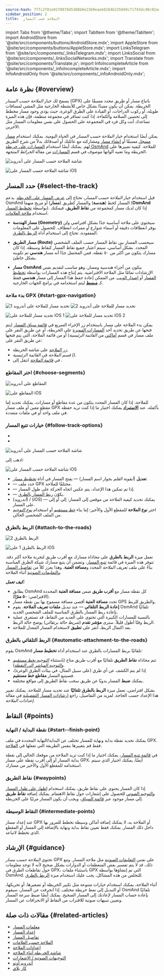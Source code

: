 ```yaml
---
source-hash: 7ffc2f81e01f087845308b0e23b9eaeb8284b235849c71743dcd0c92adb43df9
sidebar_position: 2
title:  الملاحة حسب المسار
---
```

import Tabs from '@theme/Tabs';
import TabItem from '@theme/TabItem';
import AndroidStore from '@site/src/components/buttons/AndroidStore.mdx';
import AppleStore from '@site/src/components/buttons/AppleStore.mdx';
import LinksTelegram from '@site/src/components/_linksTelegram.mdx';
import LinksSocial from '@site/src/components/_linksSocialNetworks.mdx';
import Translate from '@site/src/components/Translate.js';
import InfoIncompleteArticle from '@site/src/components/_infoIncompleteArticle.mdx';
import InfoAndroidOnly from '@site/src/components/_infoAndroidOnly.mdx';



## نظرة عامة {#overview}

يسمح لك خيار *الملاحة حسب المسار* (GPX) باتباع مسار أو طريق محدد مسبقًا على الخريطة. يمكن أن يكون مفيدًا بشكل خاص للأنشطة الخارجية مثل المشي لمسافات طويلة، أو ركوب الدراجات، أو القيادة على الطرق الوعرة، حيث يؤدي وجود مسار مخطط إلى تحسين السلامة والكفاءة. إذا كنت تسافر في مجموعة منظمة، فإن هذه الميزة تساعدك أنت وكل فرد في المجموعة على الحصول على نفس معلومات المسار مثل الآخرين.

يمكن أيضًا استخدام خيار *الملاحة حسب المسار* في الحياة اليومية. يمكنك استخدام [مسار مسجل](../../plugins/trip-recording.md) مسبقًا أو [إنشاء مسار](../../personal/tracks/manage-tracks.md#create-a-track) ومشاركته مع عائلتك أو أصدقائك بدلاً من شرح الطريق لهم. يمكنك أيضًا استخدام [المسارات على خريطة OsmAnd](../../../../blog/routes/) للملاحة. كيفية تمييزها على الخريطة وما تعنيه ألوانها موصوف في قسم [المسارات](../../map/vector-maps.md#routes) من مقالة *الخرائط المتجهة*.

<Tabs groupId="operating-systems" queryString="current-os">

<TabItem value="android" label="أندرويد">  

![شاشة الملاحة حسب المسار على أندرويد](@site/static/img/navigation/gpx/navigation_gpx_android.png)

</TabItem>

<TabItem value="ios" label="iOS">

![شاشة الملاحة حسب المسار على iOS](@site/static/img/navigation/gpx/navigation_gpx_ios.png)

</TabItem>

</Tabs>


## حدد المسار {#select-the-track}

قبل استخدام خيار *الملاحة حسب المسار*، تحتاج إلى [عرض المسار على الخريطة](../../map/tracks/index.md#display-tracks-on-the-map). يدعم OsmAnd المسار كخط (**هندسة**) والمسار كطريق (**مسار**) أو مزيج منهما (**OsmAnd** بواسطة [تخطيط المسار](../../plan-route/create-route.md)). إذا كان لديك مسار كمجموعة من **نقاط الطريق**، فيمكنك استخدام [ملاحة العلامات](./markers-navigation.md).


- **مسار الهندسة (Geometry)** سيحتوي على ملاحة أساسية جدًا بشكل افتراضي ولن يوفر انعطافات دقيقة أو أسماء شوارع أو ممرات انعطاف. للحصول على المعلومات المفقودة، تحتاج إلى استخدام أداة [الربط بالطرق](#attach-to-the-roads).

- **مسار الطريق (Route)** سيحسب المسار بين نقاط المسار حسب الملف الشخصي المحدد. بشكل أساسي، سيتم اعتبار جميع نقاط المسار كنقاط وسيطة. إذا كان مسارك يتكون من أكثر من ٥٠ نقطة، فمن المحتمل جدًا أنه مسار **هندسي** تم تكوينه بشكل خاطئ.

- **مسار OsmAnd** يتكون من أجزاء هندسية ومسار، وهو مناسب لتقديم نفس الإرشادات تمامًا مثل الملاحة الافتراضية. يتم إنتاج هذه المسارات بواسطة [تخطيط المسار](../../plan-route/create-route.md) أو [إصدار الويب](../../web/index.md). من الممكن إعادة حفظ هذا المسار إلى مسار **هندسي** فقط كـ [**مبسط**](../../plan-route/create-route.md#save-route) ليتم استخدامه في برامج الجهات الخارجية.


### بدء ملاحة GPX {#start-gpx-navigation}

<Tabs groupId="operating-systems" queryString="current-os">

<TabItem value="android" label="أندرويد">  

![تحديد مسار للملاحة على أندرويد 1](@site/static/img/navigation/gpx/follow_track_andr_1.png) ![تحديد مسار للملاحة على أندرويد 2](@site/static/img/navigation/gpx/follow_track_andr_2.png)

</TabItem>

<TabItem value="ios" label="iOS">

![تحديد مسار للملاحة على iOS 1](@site/static/img/navigation/gpx/follow_track_ios_1.png) ![تحديد مسار للملاحة على iOS 2](@site/static/img/navigation/gpx/follow_track_ios_2.png)

</TabItem>

</Tabs>

يمكن بدء الملاحة على مسار باستخدام زر الإجراء السريع في [قائمة سياق المسار](../../map/tracks/track-context-menu.md#add-waypoint-to-a-track) (يتم فتحها عن طريق تحديد أحد [المسارات المميزة](./route-navigation.md#history-of-previous-routes) على الخريطة، أو عن طريق النقر على ملف مسار في قسم [أماكني](../../personal/myplaces.md) من *القائمة الرئيسية*) أو من قائمة الملاحة، التي يتم فتحها عن طريق النقر على:

- [*زر الملاحة*](../../widgets/map-buttons.md#directions) على شاشة الخريطة.
- *قسم الملاحة* في *القائمة الرئيسية* *(<Translate android="true" ids="shared_string_menu,shared_string_navigation"/>)*.
- في [*قائمة الملاحة*](./route-navigation.md#navigation-menu) انتقل إلى *<Translate android="true" ids="shared_string_settings,follow_track"/>*.

### اختر المقاطع {#choose-segments}

<Tabs groupId="operating-systems" queryString="current-os">

<TabItem value="android" label="أندرويد">  

![المقاطع على أندرويد](@site/static/img/navigation/gpx/segments_andr.png)

</TabItem>

<TabItem value="ios" label="iOS">

![المقاطع على iOS](@site/static/img/navigation/gpx/segments_ios.png)

</TabItem>

</Tabs>

للملاحة، إذا كان المسار المحدد يتكون من عدة مقاطع أو مسارات، يمكنك تحديد إما مقطع معين أو ملف مسار GPX بأكمله. عند **[الاستيراد](../../personal/tracks/manage-tracks.md#import)** يمكنك اختيار ما إذا كنت تريد حفظه في ملف واحد أو في ملفات متعددة.


### خيارات تتبع المسار {#follow-track-options}

<Tabs groupId="operating-systems" queryString="current-os">

<TabItem value="android" label="أندرويد">  

- *<Translate android="true" ids="shared_string_navigation,shared_string_settings,follow_track"/>*
- *<Translate android="true" ids="help_article_map_track_context_menu_name,shared_string_options,follow_track"/>*

![شاشة الملاحة حسب المسار على أندرويد](@site/static/img/navigation/gpx/follow_the_track_5-1_andr.png)

</TabItem>

<TabItem value="ios" label="iOS">

اذهب إلى: *<Translate ios="true" ids="shared_string_navigation,shared_string_settings,follow_track"/>*


![شاشة الملاحة حسب المسار على iOS](@site/static/img/navigation/gpx/follow_the_track_4-1_ios.png)

</TabItem>

</Tabs>

- **تعديل** (*أيقونة القلم* بجوار اسم المسار) — يفتح المسار في أداة [*تخطيط مسار*](../../plan-route/create-route.md).
- **<Translate android="true" ids="select_another_track"/>** — حدد ملف GPX مختلفًا للملاحة.
- **<Translate android="true" ids="gpx_option_reverse_route"/>** — إذا تم تمكين هذا الإعداد، يتم عكس اتجاه الحركة على طول المسار.
- **<Translate android="true" ids="attach_to_the_roads"/>** — يكوّن [ربط المسار بالطرق](#attach-to-the-roads).
- **<Translate android="true" ids="pass_whole_track_descr"/>** (*أندرويد*) / **<Translate ios="true" ids="point_to_navigate"/>** (*iOS*) — يمكنك تحديد كيفية الملاحة من موقعي إلى المسار:
إلى *<Translate android="true" ids="start_of_the_track"/>* أو إلى *<Translate android="true" ids="nearest_point"/>* على المسار.
- اختر **نوع الملاحة** للمقطع الأول والأخير: إما بناء [*خط مستقيم*](../routing/straight-line-routing.md) أو استخدام [*نوع التوجيه*](../routing/osmand-routing.md#routing-types) من الملف الشخصي الحالي.


### الربط بالطرق {#attach-to-the-roads}

<Tabs groupId="operating-systems" queryString="current-os">

<TabItem value="android" label="أندرويد">  

![الربط بالطرق 2](@site/static/img/navigation/gpx/attach_roads_gpx_andr_2.png)

</TabItem>

<TabItem value="ios" label="iOS">

![الربط بالطرق 1 على iOS](@site/static/img/navigation/gpx/attach_to_the_roads_ios.png)

</TabItem>

</Tabs>

تعمل ميزة **الربط بالطرق** على محاذاة مسارك مع أقرب طريق لتجربة ملاحة أكثر دقة. تتوفر هذه الميزة في قائمة [تتبع المسار](#follow-track-options)، وتضمن أن يتبع مسارك شبكة الطرق المناسبة بناءً على *ملف تعريف الملاحة* المحدد و**مسافة العتبة**. وهذا يعزز كلاً من [تفاصيل المسار](../setup/route-details.md) و[التعليمات الصوتية](#guidance) أثناء الملاحة.

***كيف تعمل:***

- يطابق OsmAnd كل نقطة مسار مع **أقرب طريق** ضمن **مسافة العتبة** المحددة (الافتراضي: **٥٠ مترًا**).
- تحدد **مسافة العتبة** أقصى مسافة مسموح بها بين نقطة مسار GPS والطريق للربط.
- **إعادة الربط التلقائي** — عند تبديل **ملفات تعريف الملاحة**، يقوم OsmAnd تلقائيًا بإعادة ربط المسار بالطرق المناسبة للملف الشخصي الجديد.
- بالنسبة للمسارات الكبيرة التي تحتوي على العديد من النقاط، قد تستغرق عملية الربط وقتًا أطول قليلاً. سترى **مؤشر تقدم** (*شريط حالة برتقالي*) يوضح حالة الربط.
- بعد اكتمال الربط، انقر على **تطبيق** لاستخدام المسار المعدل للملاحة.

### الربط التلقائي بالطرق {#automatic-attachment-to-the-roads}

يقوم OsmAnd تلقائيًا بربط المسارات بالطرق عند استخدام أداة **تخطيط مسار**:

- تتم محاذاة **نقاط الطريق** تلقائيًا مع أقرب طريق متاح (*باستثناء [التوجيه بخط مستقيم](../../navigation/routing/straight-line-routing.md) و[التوجيه المباشر إلى النقطة](../../navigation/routing/direct-to-point-routing.md)*).
- إذا لم يتم الكشف عن أي طرق (على سبيل المثال، في بيئات الطرق الوعرة)، فسيتبع المسار **مقاطع خط مستقيم**.
- يمكنك **ضبط** المسار يدويًا عن طريق سحب نقاط الطريق إلى مواقع مختلفة.

بشكل افتراضي، تعمل ميزة **الربط بالطرق** **تلقائيًا** عند تحديد مسار للملاحة. يمكنك تغيير هذا الإعداد حسب الحاجة. لمزيد من التفاصيل، راجع [إرشادات المسار التفصيلية](../guidance/navigation-settings.md#detailed-track-guidance) في مقالة *إعدادات الملاحة*.


## النقاط {#points}

### نقطة البداية / النهاية {#start--finish-point}

يمكنك تحديد نقطة بداية ونهاية للمسار تختلف عن البداية/النهاية المحددة في ملف GPX. فقط قم بتغييرها بنفس الطريقة التي تفعلها في [الملاحة](../setup/route-navigation.md#select-starting-point).

في [قائمة تتبع المسار](#follow-track-options)، يمكنك اختيار ما إذا كنت تريد الملاحة من موقعك الحالي إلى نقطة بداية المسار أو إلى أقرب نقطة على مسار GPX. أيضًا، يمكنك اختيار [<Translate android="true" ids="nav_type_hint"/>](../routing/osmand-routing.md#routing-types) الذي سيتم استخدامه للمقطع الأول والأخير من مسارك.

### نقاط الطريق {#waypoints}

إذا كان المسار يحتوي على نقاط طريق، يمكنك استخدام [إظهار على طول المسار](../guidance/map-during-navigation.md#show-points-along-the-route) و[التوجيه الصوتي](../guidance/voice-navigation.md#voice-settings) للحصول على إشعارات حول نقاط الاهتمام. يمكنك إضافة **نقاط طريق** إلى مسار موجود عبر [قائمة السياق](../../map/map-context-menu.md#-add--edit-track-waypoint)، ويجب أن يكون المسار مرئيًا على الخريطة.

### النقاط الوسيطة {#intermediate-points}

عند إعداد مسار GPX أو الملاحة به، لا يمكنك إضافة أماكن وسيطة تخطط للمرور بها داخل ذلك المسار. يمكنك فقط تعيين نقاط بداية ونهاية بالإضافة إلى المسار أو المقطع الذي تخطط لاتباعه.

## الإرشاد {#guidance}

تحتوي *الملاحة حسب مسار GPX* على نفس [التعليمات الصوتية](../guidance/voice-navigation.md) مثل ملاحة المسار. ومع ذلك، قد لا يتم تفسير بعض المنعطفات أو الدوارات بشكل صحيح لأنه لا توجد معلومات حول تقاطعات الطرق في GPX، باستثناء ملفات GPX التي تم إنشاؤها بواسطة OsmAnd. للتخلص من هذه المشاكل، يجب عليك استخدام ميزة [الربط بالطرق](#attach-to-the-roads).

أثناء الملاحة، يمكنك استخدام خيارات متنوعة مثل تكبير الخريطة أو تصغيرها، أو تحريكها، أو التبديل إلى نمط خريطة مختلف. إذا انحرفت عن المسار، سيقوم OsmAnd تلقائيًا بإعادة حساب المسار لإعادتك إلى المسار الصحيح. يمكنك أيضًا ضبط سرعة المسار وتعيين تنبيهات صوتية للاقتراب من النقاط أو الانحرافات عن المسار.


## مقالات ذات صلة {#related-articles}

- [معلمات المسار](../routing/osmand-routing.md#routing-types)
- [إعداد المسار](./route-navigation.md)
- [تفاصيل المسار](./route-details.md)
- [الملاحة حسب العلامات](./markers-navigation.md)
- [إعدادات الملاحة](../guidance/navigation-settings.md)
- [شاشة الخريطة أثناء الملاحة](../guidance/map-during-navigation.md)
- [التوجيهات الصوتية / الإشعارات](../guidance/voice-navigation.md)
- [أندرويد أوتو](../auto-car.md)
- [كار بلاي](../car-play.md)